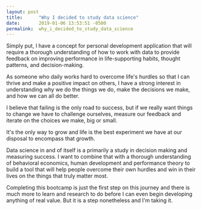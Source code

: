 ```yaml
---
layout: post
title:      "Why I decided to study data science"
date:       2019-01-06 13:53:51 -0500
permalink:  why_i_decided_to_study_data_science
---
```



Simply put, I have a concept for personal development application that will require a thorough understanding of how to work with data to provide feedback on improving performance in life-supporting habits, thought patterns, and decision-making.

As someone who daily works hard to overcome life's hurdles so that I can  thrive and make a positive impact on others, I have a strong interest in understanding why we do the things we do, make the decisions we make, and how we can all do better. 

I believe that failing is the only road to success, but if we really want things to change we have to challenge ourselves, measure our feedback and iterate on the choices we make, big or small.

It's the only way to grow and life is the best experiment we have at our disposal to encompass that growth. 

Data science in and of itself is a primarily a study in decision making and measuring success. I want to combine that with a thorough understanding of behavioral economics, human development and performance theory to build a tool that will help people overcome their own hurdles and win in their lives on the things that truly matter most.

Completing this bootcamp is just the first step on this journey and there is much more to learn and research to do before I can even begin developing anything of real value. But it is a step nonetheless and I'm taking it.



